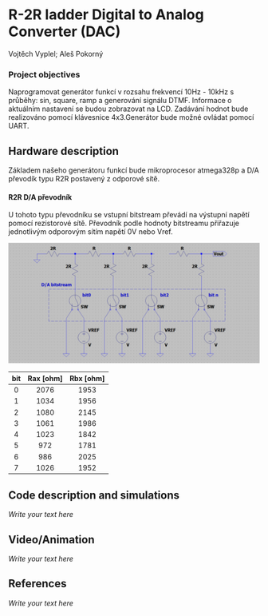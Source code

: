 # R-2R ladder Digital to Analog Converter (DAC)
Vojtěch Vyplel; Aleš Pokorný

### Project objectives
Naprogramovat generátor funkcí v rozsahu frekvencí 10Hz - 10kHz s průběhy: sin, square, ramp a generování signálu DTMF. Informace o aktuálním nastavení se budou zobrazovat na LCD. Zadávání hodnot bude realizováno pomocí klávesnice 4x3.Generátor bude možné ovládat pomocí UART.

## Hardware description
Základem našeho generátoru funkcí bude mikroprocesor atmega328p a D/A převodík typu R2R postavený z odporové sítě.
#### R2R D/A převodník
U tohoto typu převodníku se vstupní bitstream převádí na výstupní napětí pomocí rezistorové sítě. Převodník podle hodnoty bitstreamu přiřazuje jednotlivým odporovým sítím napětí 0V nebo Vref. 

<img src = "https://github.com/Vojvyp/Digital-electronics-2/blob/master/Labs/project/pictures/bitteor.png">




| **bit** | **Rax [ohm]** |**Rbx [ohm]** |
| :-: | :-: |:-: | 
| 0 | 2076 |1953 |  
| 1 | 1034 |1956|
| 2 | 1080 |2145|
| 3 | 1061 | 1986|
| 4 | 1023 | 1842|
| 5 | 972 | 1781| 
| 6 | 986 | 2025|
| 7 | 1026 |1952 |






## Code description and simulations

*Write your text here*


## Video/Animation

*Write your text here*


## References

*Write your text here*
